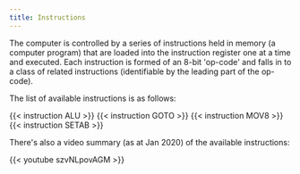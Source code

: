 ```yaml
---
title: Instructions
---
```


The computer is controlled by a series of instructions held in memory (a computer program) that are loaded into the instruction register one at a time and executed. Each instruction is formed of an 8-bit 'op-code' and falls in to a class of
related instructions (identifiable by the leading part of the op-code).

The list of available instructions is as follows:

{{< instruction ALU >}}
{{< instruction GOTO >}}
{{< instruction MOV8 >}}
{{< instruction SETAB >}}

There's also a video summary (as at Jan 2020) of the available instructions:

{{< youtube szvNLpovAGM >}}
